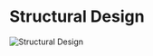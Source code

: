 # Structural Design

![Structural Design](https://user-images.githubusercontent.com/77672209/152676827-620f1898-09cf-426d-bb35-1ceb26f594a6.jpg)
